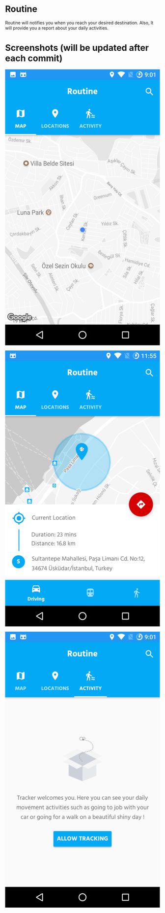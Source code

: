# Routine
Routine will notifies you when you reach your desired destination. Also, It will provide you a report about your daily activities.

# Screenshots (will be updated after each commit)

![Alt text](/screenshots/map1.png?raw=true "Map Idle")

![Alt text](/screenshots/map.png?raw=true "Map")

![Alt text](/screenshots/activity.png?raw=true "Activity Tab")